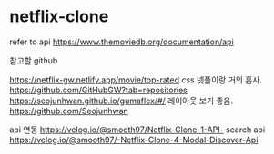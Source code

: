 # netflix-clone

refer to api
https://www.themoviedb.org/documentation/api


참고할 github

https://netflix-gw.netlify.app/movie/top-rated css 넷플이랑 거의 흡사. https://github.com/GitHubGW?tab=repositories
https://seojunhwan.github.io/gumaflex/#/ 레이아웃 보기 좋음. https://github.com/Seojunhwan

api 연동
https://velog.io/@smooth97/Netflix-Clone-1-API-
search api
https://velog.io/@smooth97/-Netflix-Clone-4-Modal-Discover-Api
